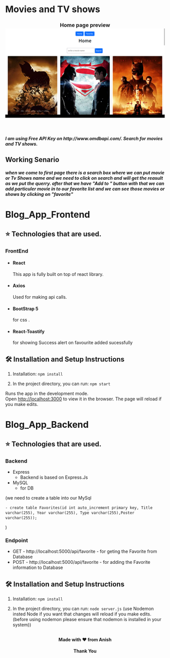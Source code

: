 # Movies and TV shows

<h3 align="center">
  Home page preview <br/>
 <img alt="Demo" src="./redme-Img.png" /> 
  </h3>

<br>
<h5>I am using Free API Key on http://www.omdbapi.com/. Search for movies and TV shows.</h5>

## Working Senario
   <h5> when we come to first page there is a search box where we can put movie or Tv Shows name and we need to click on search and will get the reasult as we put the querry. after that we have "Add to " button with that we can add particuler movie in to our favorite list and we can see those movies or shows by clicking on "favorite"</h5>




# Blog_App_Frontend

## ⭐ Technologies that are used.

### FrontEnd
- #### React  
    This app is fully built on top of react library.
- #### Axios 
    Used for making api calls.
- #### BootStrap 5
    for css . 
- #### React-Toastify
    for showing Success alert on favourite added sucessfully 
    


## 🛠 Installation and Setup Instructions

1. Installation: `npm install`

2. In the project directory, you can run: `npm start`

Runs the app in the development mode.\
Open [http://localhost:3000](http://localhost:3000) to view it in the browser.
The page will reload if you make edits.



# Blog_App_Backend

## ⭐ Technologies that are used.
### Backend
-  Express
      - Backend is based on Express.Js
-   MySQL
      - for DB 

(we need to create a table into our MySql 

    - create table Favorites(id int auto_increment primary key, Title varchar(255), Year varchar(255), Type varchar(255),Poster varchar(255));
)

  
### Endpoint
- GET - http://localhost:5000/api/favorite
       - for geting the Favorite from Database
- POST - http://localhost:5000/api/favorite
       - for adding the Favorite information to Database 

## 🛠 Installation and Setup Instructions

1. Installation: `npm install`

2. In the project directory, you can run: `node server.js`
(use Nodemon insted Node if you want that changes will reload if you make edits.
(before using nodemon please ensure that nodemon is installed in your system))


##
<h4 align="center">Made with ❤️ from Anish</h4>
<h4 align="center">Thank You</h4>


